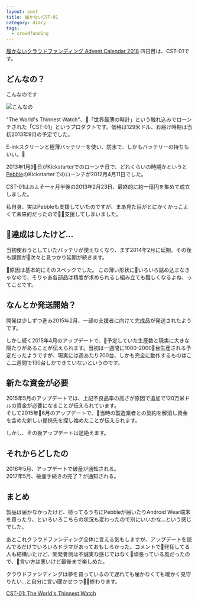 ```yaml
---
layout: post
title: 届かないCST-01
category: diary
tags:
  - crowdfunding
---
```


[届かないクラウドファンディング Advent Calendar 2018](https://adventar.org/calendars/3459) 四日目は、CST-01です。

## どんなの？

こんなのです

![こんなの](https://lh3.googleusercontent.com/PJ7x9rpvhy8Ga7GC54dMk75fCzq2abk49LUjG4FGvy4YXb4pn8qhCjYApJWkfKk7gSzb0MIaw-hFwi1m7vfdeQ7XFBV3sDX9X1dPcMWwqnrAVS2P1ID_PzFRFIKOZZVKzuuwQmpGAX-vKpg9faZ3KWA2DvxbtIECEFf4my-ijLin6wDWAlqKFkP6cVZdK8vAuK-ixFtSeRlIvEGjhjumA7tnT1RUsPSMYEWuRS_5UWSuO3IELPm8lmBdWA7XGbz1SUNRn8W2K7SgzBRs7yuKfKehBusDUomUmzHjsa824L1bH_-9ExficS58agkXATnmSjOOclDiF05T2OosqBY4TW-SUjTztyFKenm_nvPUoFAVRNagkZecZGlrneQqcYUDd3PMEdeWdPP5oVNtIXs97r4zQQ8pX1_z7Wr711XB66Bm4KMrLLWoILlHTnlj1enTA-JWSefKVLYa6ioFWC0-IIRABbbfIopcdzz_0DDocvNCmTKDEaGn5I3JQ4FJIoWUyOGnsB7BsRDRk49ySs7RPZdIAyCVIfxvcjmePVYHx4Xxwb1ajOwtv6_kuqWSEVrf8IBjiFCqWijlkeFrJzMZxclEumBLXPVgnKJija1vFYWRZ4qoSMQp8xZr-q84fWVGB_1ptgKzzrX8m0pUHKf-3Evh=w560)

"The World's Thinnest Watch"、「世界最薄の時計」という触れ込みでローンチされた「CST-01」というプロダクトです。価格は129米ドル、お届け時期は当初2013年9月の予定でした。

E-inkスクリーンと極薄バッテリーを使い、防水で、しかもバッテリーの持ちもいい。

2013年1月9日がKickstarterでのローンチ日で、どれくらいの時期かというと[Pebble](https://www.kickstarter.com/projects/getpebble/pebble-e-paper-watch-for-iphone-and-android)のKickstarterでのローンチが2012月4月11日でした。

CST-01はおよそ一ヶ月半後の2013年2月23日、最終的に約一億円を集めて成立しました。

私自身、実はPebbleも支援していたのですが、まあ見た目がとにかくかっこよくて未来的だったので支援してしまいました。

## 達成はしたけど…

当初使おうとしていたバッテリが使えなくなり、まず2014年2月に延期。その後も課題が次々と見つかり延期が続きます。

原因は基本的にそのスペックでした。
この薄い形状にいろいろ詰め込まなきゃなので、そりゃあ各部品は精度が求められるし組み立ても難しくなるよね、ってことです。

## なんとか発送開始？

開発は少しずつ進み2015年2月、一部の支援者に向けて完成品が発送されたようです。

しかし続く2015年4月のアップデートで、予定していた生産数と現実に大きな隔たりがあることが伝えられます。当初は一週間に1000-2000台生産される予定だったようですが、現実には週あたり200台、しかも完全に動作するものはここ二週間で130台しかできていないというのです。

## 新たな資金が必要

2015年5月のアップデートでは、上記不良品率の高さが原因で追加で120万米ドルの資金が必要になることが伝えられています。  
そして2015年6月のアップデートで、当時の製造業者との契約を解消し資金を含めた新しい提携先を探し始めたことが伝えられます。

しかし、その後アップデートは途絶えます。

## それからどしたの

2016年5月、アップデートで破産が通知される。  
2017年5月、破産手続きの完了？が通知される。


## まとめ

製品は届かなかったけど、待ってるうちにPebbleが届いたりAndroid Wear端末を買ったり、といろいろこちらの状況も変わったので別にいいかな…という感じでした。

あとこれクラウドファンディング全体に言える気もしますが、アップデートを読んでるだけでいろいろドラマがあっておもしろかった。コメントで発狂してる人も結構いたけど、開発者側は不誠実な感じではなく頑張っている風だったので、言い方は悪いけど最後まで楽しめた。

クラウドファンディングは夢を買っているので遅れても届かなくても暖かく見守りたい…と自分に言い聞かせつつ終わります。


[CST-01: The World's Thinnest Watch](https://www.kickstarter.com/projects/1655017763/cst-01-the-worlds-thinnest-watch)

